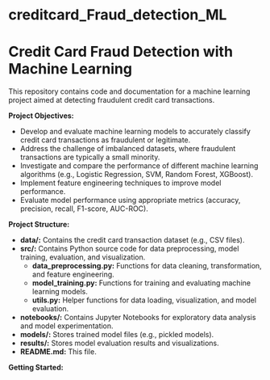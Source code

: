 # creditcard_Fraud_detection_ML
# Credit Card Fraud Detection with Machine Learning

This repository contains code and documentation for a machine learning project aimed at detecting fraudulent credit card transactions.

**Project Objectives:**

* Develop and evaluate machine learning models to accurately classify credit card transactions as fraudulent or legitimate.
* Address the challenge of imbalanced datasets, where fraudulent transactions are typically a small minority.
* Investigate and compare the performance of different machine learning algorithms (e.g., Logistic Regression, SVM, Random Forest, XGBoost).
* Implement feature engineering techniques to improve model performance.
* Evaluate model performance using appropriate metrics (accuracy, precision, recall, F1-score, AUC-ROC).

**Project Structure:**

* **data/:** Contains the credit card transaction dataset (e.g., CSV files).
* **src/:** Contains Python source code for data preprocessing, model training, evaluation, and visualization.
    * **data_preprocessing.py:** Functions for data cleaning, transformation, and feature engineering.
    * **model_training.py:** Functions for training and evaluating machine learning models.
    * **utils.py:** Helper functions for data loading, visualization, and model evaluation.
* **notebooks/:** Contains Jupyter Notebooks for exploratory data analysis and model experimentation.
* **models/:** Stores trained model files (e.g., pickled models).
* **results/:** Stores model evaluation results and visualizations.
* **README.md:** This file.

**Getting Started:**

   
